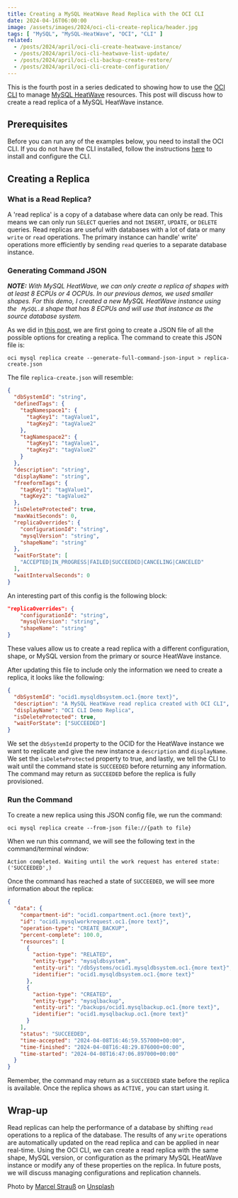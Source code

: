 ```yaml
---
title: Creating a MySQL HeatWave Read Replica with the OCI CLI
date: 2024-04-16T06:00:00
image: /assets/images/2024/oci-cli-create-replica/header.jpg
tags: [ "MySQL", "MySQL-HeatWave", "OCI", "CLI" ]
related:
  - /posts/2024/april/oci-cli-create-heatwave-instance/
  - /posts/2024/april/oci-cli-heatwave-list-update/
  - /posts/2024/april/oci-cli-backup-create-restore/
  - /posts/2024/april/oci-cli-create-configuration/
---
```


This is the fourth post in a series dedicated to showing how to use the [OCI CLI](https://docs.oracle.com/en-us/iaas/Content/API/Concepts/cliconcepts.htm) to manage [MySQL HeatWave](https://www.oracle.com/mysql/) resources. This post will discuss how to create a read replica of a MySQL HeatWave instance.

## Prerequisites

Before you can run any of the examples below, you need to install the OCI CLI. If you do not have the CLI installed, follow the instructions [here](https://docs.oracle.com/en-us/iaas/Content/API/SDKDocs/cliinstall.htm) to install and configure the CLI.

## Creating a Replica

### What is a Read Replica?

A 'read replica' is a copy of a database where data can only be read. This means we can only run `SELECT` queries and not `INSERT`, `UPDATE`, or `DELETE` queries. Read replicas are useful with databases with a lot of data or many `write` or `read` operations. The primary instance can handle' write' operations more efficiently by sending `read` queries to a separate database instance.

### Generating Command JSON

***NOTE:** With MySQL HeatWave, we can only create a replica of shapes with at least 8 ECPUs or 4 OCPUs. In our previous demos, we used smaller shapes. For this demo, I created a new MySQL HeatWave instance using the ` MySQL.8` shape that has 8 ECPUs and will use that instance as the source database system.*

As we did in [this post](/posts/2024/april/oci-cli-create-heatwave-instance/#generate-command-json), we are first going to create a JSON file of all the possible options for creating a replica. The command to create this JSON file is:

```commandline
oci mysql replica create --generate-full-command-json-input > replica-create.json
```

The file `replica-create.json` will resemble:

```json
{
  "dbSystemId": "string",
  "definedTags": {
    "tagNamespace1": {
      "tagKey1": "tagValue1",
      "tagKey2": "tagValue2"
    },
    "tagNamespace2": {
      "tagKey1": "tagValue1",
      "tagKey2": "tagValue2"
    }
  },
  "description": "string",
  "displayName": "string",
  "freeformTags": {
    "tagKey1": "tagValue1",
    "tagKey2": "tagValue2"
  },
  "isDeleteProtected": true,
  "maxWaitSeconds": 0,
  "replicaOverrides": {
    "configurationId": "string",
    "mysqlVersion": "string",
    "shapeName": "string"
  },
  "waitForState": [
    "ACCEPTED|IN_PROGRESS|FAILED|SUCCEEDED|CANCELING|CANCELED"
  ],
  "waitIntervalSeconds": 0
}
```

An interesting part of this config is the following block:

```json
"replicaOverrides": {
    "configurationId": "string",
    "mysqlVersion": "string",
    "shapeName": "string"
}
```

These values allow us to create a read replica with a different configuration, shape, or MySQL version from the primary or source HeatWave instance.

After updating this file to include only the information we need to create a replica, it looks like the following:

```json
{
  "dbSystemId": "ocid1.mysqldbsystem.oc1.{more text}",
  "description": "A MySQL HeatWave read replica created with OCI CLI",
  "displayName": "OCI CLI Demo Replica",
  "isDeleteProtected": true,
  "waitForState": ["SUCCEEDED"]
}
```

We set the `dbSystemId` property to the OCID for the HeatWave instance we want to replicate and give the new instance a `description` and `displayName`. We set the `isDeleteProtected` property to true, and lastly, we tell the CLI to wait until the command state is `SUCCEEDED` before returning any information. The command may return as `SUCCEEDED` before the replica is fully provisioned.

### Run the Command

To create a new replica using this JSON config file, we run the command:

```commandline
oci mysql replica create --from-json file://{path to file}
```

When we run this command, we will see the following text in the command/terminal window:

```text
Action completed. Waiting until the work request has entered state: ('SUCCEEDED',)
```

Once the command has reached a state of `SUCCEEDED`, we will see more information about the replica:

```json
{
  "data": {
    "compartment-id": "ocid1.compartment.oc1.{more text}",
    "id": "ocid1.mysqlworkrequest.oc1.{more text}",
    "operation-type": "CREATE_BACKUP",
    "percent-complete": 100.0,
    "resources": [
      {
        "action-type": "RELATED",
        "entity-type": "mysqldbsystem",
        "entity-uri": "/dbSystems/ocid1.mysqldbsystem.oc1.{more text}",
        "identifier": "ocid1.mysqldbsystem.oc1.{more text}"
      },
      {
        "action-type": "CREATED",
        "entity-type": "mysqlbackup",
        "entity-uri": "/backups/ocid1.mysqlbackup.oc1.{more text}",
        "identifier": "ocid1.mysqlbackup.oc1.{more text}"
      }
    ],
    "status": "SUCCEEDED",
    "time-accepted": "2024-04-08T16:46:59.557000+00:00",
    "time-finished": "2024-04-08T16:48:29.876000+00:00",
    "time-started": "2024-04-08T16:47:06.897000+00:00"
  }
}
```

Remember, the command may return as a `SUCCEEDED` state before the replica is available. Once the replica shows as `ACTIVE,` you can start using it.

## Wrap-up

Read replicas can help the performance of a database by shifting `read` operations to a replica of the database. The results of any `write` operations are automatically updated on the read replica and can be applied in near real-time. Using the OCI CLI, we can create a read replica with the same shape, MySQL version, or configuration as the primary MySQL HeatWave instance or modify any of these properties on the replica. In future posts, we will discuss managing configurations and replication channels.

Photo by <a href="https://unsplash.com/@martzzl?utm_content=creditCopyText&utm_medium=referral&utm_source=unsplash">Marcel Strauß</a> on <a href="https://unsplash.com/photos/white-clouds-in-blue-sky---O3nODu2KQ?utm_content=creditCopyText&utm_medium=referral&utm_source=unsplash">Unsplash</a>
